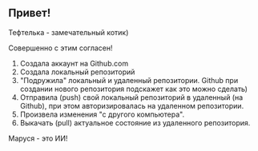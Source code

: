 ## Привет!

Тефтелька - замечательный котик)

Совершенно с этим согласен!

1. Создала аккаунт на Github.com
2. Создала локальный репозиторий
3. "Подружила" локальный и удаленный репозитории. Github при создании нового репозитория подскажет как это можно сделать)
4. Отправила (push) свой локальный репозиторий в удаленный (на Github), при этом авторизировалась на удаленном репозитории.
5. Произвела изменения "с другого компьютера".
6. Выкачать (pull) актуальное состояние из удаленного репозитория.

Маруся - это ИИ!